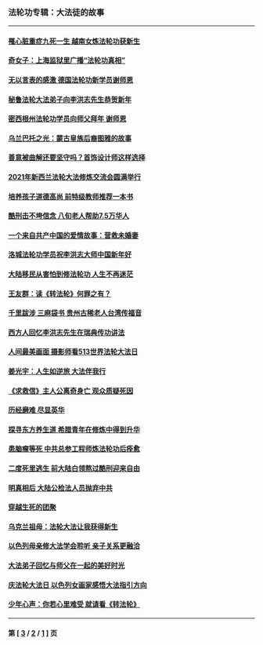 ### 法轮功专辑：大法徒的故事
---
#### [罹心脏重症九死一生 越南女炼法轮功获新生](../../pages/nf1147481/n13732766.md?06090430) 
#### [奇女子：上海监狱里广播“法轮功真相”](../../pages/nf1147481/n13726443.md?06090430) 
#### [无以言表的感激 德国法轮功新学员谢师恩](../../pages/nf1147481/n13543790.md?06090430) 
#### [秘鲁法轮大法弟子向李洪志先生恭贺新年](../../pages/nf1147481/n13540182.md?06090430) 
#### [密西根州法轮功学员向师父拜年 谢师恩](../../pages/nf1147481/n13538183.md?06090430) 
#### [乌兰巴托之光：蒙古皇族后裔图雅的故事](../../pages/nf1147481/n13155759.md?06090430) 
#### [善意被曲解还要坚守吗？首饰设计师这样选择](../../pages/nf1147481/n13077575.md?06090430) 
#### [2021年新西兰法轮大法修炼交流会圆满举行](../../pages/nf1147481/n13033149.md?06090430) 
#### [培养孩子道德高尚 前特级教师推荐一本书](../../pages/nf1147481/n12938640.md?06090430) 
#### [酷刑击不垮信念 八旬老人帮助7.5万华人](../../pages/nf1147481/n12880712.md?06090430) 
#### [一个来自共产中国的爱情故事：营救未婚妻](../../pages/nf1147481/n12778386.md?06090430) 
#### [洛城法轮功学员祝李洪志大师中国新年好](../../pages/nf1147481/n12724685.md?06090430) 
#### [大陆移民从害怕到修法轮功 人生不再迷茫](../../pages/nf1147481/n12414325.md?06090430) 
#### [王友群：读《转法轮》何罪之有？](../../pages/nf1147481/n12408647.md?06090430) 
#### [千里跋涉 三麻袋书 贵州古稀老人台湾传福音](../../pages/nf1147481/n12198750.md?06090430) 
#### [西方人回忆李洪志先生在瑞典传功讲法](../../pages/nf1147481/n12099607.md?06090430) 
#### [人间最美画面 摄影师看513世界法轮大法日](../../pages/nf1147481/n12094118.md?06090430) 
#### [姜光宇：人生如逆旅 大法伴我行](../../pages/nf1147481/n12088664.md?06090430) 
#### [《求救信》主人公离奇身亡 观众质疑死因](../../pages/nf1147481/n11845215.md?06090430) 
#### [历经磨难 尽显英华](../../pages/nf1147481/n11723297.md?06090430) 
#### [探寻东方养生道 希腊青年在修炼中得到升华](../../pages/nf1147481/n11494502.md?06090430) 
#### [患脑瘤等死 中共总参工程师炼法轮功后痊愈](../../pages/nf1147481/n11466682.md?06090430) 
#### [二度死里逃生 前大陆白领熬过酷刑迎来自由](../../pages/nf1147481/n11368594.md?06090430) 
#### [明真相后 大陆公检法人员抛弃中共](../../pages/nf1147481/n11358618.md?06090430) 
#### [穿越生死的团聚](../../pages/nf1147481/n11258922.md?06090430) 
#### [乌克兰祖母：法轮大法让我获得新生](../../pages/nf1147481/n11269457.md?06090430) 
#### [以色列母亲修大法学会聆听 亲子关系更融洽](../../pages/nf1147481/n11268195.md?06090430) 
#### [大法弟子回忆与师父在一起的美好时光](../../pages/nf1147481/n11267759.md?06090430) 
#### [庆法轮大法日 以色列女画家感悟大法指引方向](../../pages/nf1147481/n11267735.md?06090430) 
#### [少年心声：你若心里难受 就请看《转法轮》](../../pages/nf1147481/n11267496.md?06090430) 

---
#### 第 [ [3](./3.md?06090430) / [2](./2.md?06090430) / [1](./1.md?06090430) ] 页
